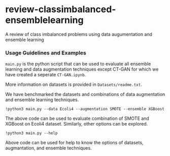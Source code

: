# review-classimbalanced-ensemblelearning
A review of class imbalanced problems using data augumentation and ensemble learning 

### Usage Guidelines and Examples
`main.py` is the python script that can be used to evaluate all ensemble learning and data augmentation techniques except CT-GAN for which we have created a seperate `CT-GAN.ipynb`.

More information on datasets is provided in `Datasets/readme.txt`.

We have benchmarked the datasets and combinations of data augmentation and ensemble learning techniques.

```
!python3 main.py --data Ecoli4 --augmentation SMOTE --ensemble XGBoost
```
The above code can be used to evaluate combination of SMOTE and XGBoost on Ecoli4 dataset. Similarly, other options can be explored. 

```
!python3 main.py --help
```
Above code can be used for help to know the options of datasets, augmantation, and ensemble techniques.
